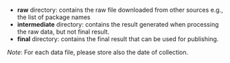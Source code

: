 - **raw** directory: contains the raw file downloaded from other sources e.g., the list of package names
- **intermediate** directory: contains the result generated when processing the raw data, but not final result.
- **final** directory: contains the final result that can be used for publishing.

*Note*: For each data file, please store also the date of collection.
